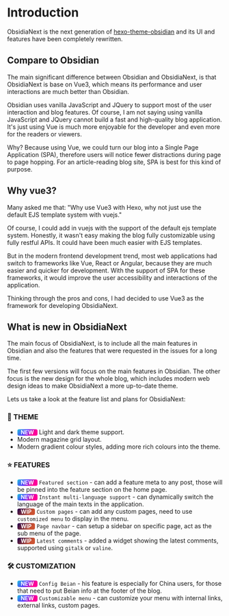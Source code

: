 # Introduction

ObsidiaNext is the next generation of [hexo-theme-obsidian](https://github.com/TriDiamond/hexo-theme-obsidian) and its UI and features have been completely rewritten.

## Compare to Obsidian

The main significant difference between Obsidian and ObsidiaNext, is that ObsidiaNext is base on Vue3, which means its performance and user interactions are much better than Obsidian.

Obsidian uses vanilla JavaScript and JQuery to support most of the user interaction and blog features. Of course, I am not saying using vanilla JavaScript and JQuery cannot build a fast and high-quality blog application. It's just using Vue is much more enjoyable for the developer and even more for the readers or viewers.

Why? Because using Vue, we could turn our blog into a Single Page Application (SPA), therefore users will notice fewer distractions during page to page hopping. For an article-reading blog site, SPA is best for this kind of purpose.

## Why vue3?

Many asked me that: "Why use Vue3 with Hexo, why not just use the default EJS template system with vuejs."

Of course, I could add in vuejs with the support of the default ejs template system. Honestly, it wasn't easy making the blog fully customizable using fully restful APIs. It could have been much easier with EJS templates.

But in the modern frontend development trend, most web applications had switch to frameworks like Vue, React or Angular, because they are much easier and quicker for development. With the support of SPA for these frameworks, it would improve the user accessibility and interactions of the application.

Thinking through the pros and cons, I had decided to use Vue3 as the framework for developing ObsidiaNext.

## What is new in ObsidiaNext

The main focus of ObsidiaNext, is to include all the main features in Obsidian and also the features that were requested in the issues for a long time.

The first few versions will focus on the main features in Obsidian. The other focus is the new design for the whole blog, which includes modern web design ideas to make ObsidiaNext a more up-to-date theme.

Lets us take a look at the feature list and plans for ObsidiaNext:

### 🎨 THEME

- <span class="tag new-tag">NEW</span> Light and dark theme support.
- Modern magazine grid layout.
- Modern gradient colour styles, adding more rich colours into the theme.

### ⭐️ FEATURES

- <span class="tag new-tag">NEW</span> `Featured section` - can add a feature meta to any post, those will be pinned into the feature section on the home page.
- <span class="tag new-tag">NEW</span> `Instant multi-language support` - can dynamically switch the language of the main texts in the application.
- <span class="tag wip-tag">WIP</span> `Custom pages` - can add any custom pages, need to use `customized menu` to display in the menu.
- <span class="tag wip-tag">WIP</span> `Page navbar` - can setup a sidebar on specific page, act as the sub menu of the page.
- <span class="tag wip-tag">WIP</span> `Latest comments` - added a widget showing the latest comments, supported using `gitalk` or `valine`.

### 🛠 CUSTOMIZATION

- <span class="tag new-tag">NEW</span> `Config Beian` - his feature is especially for China users, for those that need to put Beian info at the footer of the blog.
- <span class="tag new-tag">NEW</span> `Customizable menu` - can customize your menu with internal links, external links, custom pages.

<style>
  .tag {
    display: inline-block;
    color: white;
    padding: 0 0.5rem;
    border-radius: 4px;
    font-weight: 700;
    font-size: 0.8rem;
  }
  .new-tag {
    background: linear-gradient(
      130deg,
      rgb(36, 198, 220),
      rgb(84, 51, 255) 41.07%,
      rgb(255, 0, 153) 76.05%
    );
  }
  .wip-tag {
    background: linear-gradient(
      130deg,
      #23074d,
      #cc5333 76.05%
    )
  }
</style>

